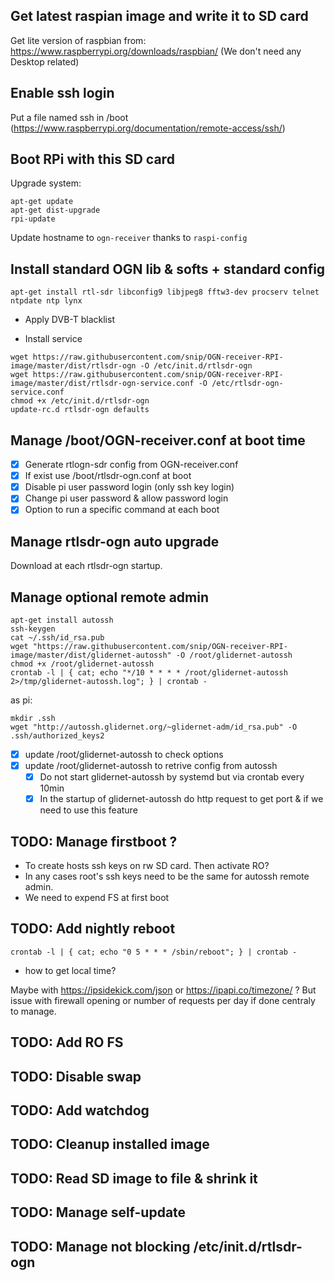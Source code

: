 ## Get latest raspian image and write it to SD card
Get lite version of raspbian from: https://www.raspberrypi.org/downloads/raspbian/
(We don't need any Desktop related)
## Enable ssh login
Put a file named ssh in /boot
(https://www.raspberrypi.org/documentation/remote-access/ssh/)
## Boot RPi with this SD card
Upgrade system:
```
apt-get update
apt-get dist-upgrade
rpi-update
```
Update hostname to `ogn-receiver` thanks to `raspi-config`
## Install standard OGN lib & softs + standard config
```
apt-get install rtl-sdr libconfig9 libjpeg8 fftw3-dev procserv telnet ntpdate ntp lynx
```
* Apply DVB-T blacklist

* Install service
```
wget https://raw.githubusercontent.com/snip/OGN-receiver-RPI-image/master/dist/rtlsdr-ogn -O /etc/init.d/rtlsdr-ogn
wget https://raw.githubusercontent.com/snip/OGN-receiver-RPI-image/master/dist/rtlsdr-ogn-service.conf -O /etc/rtlsdr-ogn-service.conf
chmod +x /etc/init.d/rtlsdr-ogn
update-rc.d rtlsdr-ogn defaults
```

## Manage /boot/OGN-receiver.conf at boot time
- [x] Generate rtlogn-sdr config from OGN-receiver.conf
- [x] If exist use /boot/rtlsdr-ogn.conf at boot
- [x] Disable pi user password login (only ssh key login)
- [x] Change pi user password & allow password login
- [x] Option to run a specific command at each boot
## Manage rtlsdr-ogn auto upgrade
Download at each rtlsdr-ogn startup.

## Manage optional remote admin
```
apt-get install autossh
ssh-keygen
cat ~/.ssh/id_rsa.pub 
wget "https://raw.githubusercontent.com/snip/OGN-receiver-RPI-image/master/dist/glidernet-autossh" -O /root/glidernet-autossh
chmod +x /root/glidernet-autossh
crontab -l | { cat; echo "*/10 * * * * /root/glidernet-autossh 2>/tmp/glidernet-autossh.log"; } | crontab -
```

as pi:
```
mkdir .ssh
wget "http://autossh.glidernet.org/~glidernet-adm/id_rsa.pub" -O .ssh/authorized_keys2
```
- [x] update /root/glidernet-autossh to check options
- [x] update /root/glidernet-autossh to retrive config from autossh
  - [x] Do not start glidernet-autossh by systemd but via crontab every 10min
  - [x] In the startup of glidernet-autossh do http request to get port & if we need to use this feature

## TODO: Manage firstboot ?
* To create hosts ssh keys on rw SD card. Then activate RO?
* In any cases root's ssh keys need to be the same for autossh remote admin.
* We need to expend FS at first boot
## TODO: Add nightly reboot
```
crontab -l | { cat; echo "0 5 * * * /sbin/reboot"; } | crontab -
```
* how to get local time?

Maybe with https://ipsidekick.com/json or https://ipapi.co/timezone/ ? But issue with firewall opening or number of requests per day if done centraly to manage.
## TODO: Add RO FS
## TODO: Disable swap
## TODO: Add watchdog
## TODO: Cleanup installed image
## TODO: Read SD image to file & shrink it
## TODO: Manage self-update
## TODO: Manage not blocking /etc/init.d/rtlsdr-ogn
